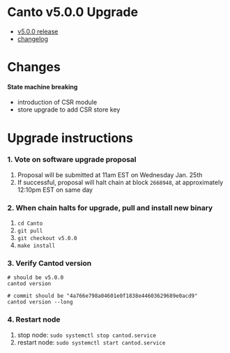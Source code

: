 # Canto v5.0.0 Upgrade
- [v5.0.0 release](https://github.com/Canto-Network/Canto/releases/tag/v5.0.0)
- [changelog](https://github.com/Canto-Network/Canto/compare/v4.0.0...v5.0.0)

# Changes
#### State machine breaking
- introduction of CSR module
- store upgrade to add CSR store key

# Upgrade instructions
### 1. Vote on software upgrade proposal
1. Proposal will be submitted at 11am EST on Wednesday Jan. 25th
2. If successful, proposal will halt chain at block `2668948`, at approximately 12:10pm EST on same day

### 2. When chain halts for upgrade, pull and install new binary
1. `cd Canto`
2. `git pull`
3. `git checkout v5.0.0`
4. `make install`

### 3. Verify Cantod version
```
# should be v5.0.0
cantod version

# commit should be "4a766e798a04601e0f1838e44603629689e0acd9"
cantod version --long
```

### 4. Restart node
1. stop node: `sudo systemctl stop cantod.service`
2. restart node: `sudo systemctl start cantod.service`
